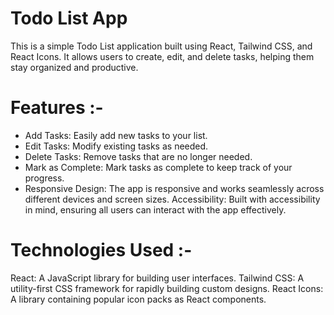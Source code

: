 # Todo List App
This is a simple Todo List application built using React, Tailwind CSS, and React Icons. It allows users to create, edit, and delete tasks, helping them stay organized and productive.

# Features :-
* Add Tasks: Easily add new tasks to your list.
* Edit Tasks: Modify existing tasks as needed.
* Delete Tasks: Remove tasks that are no longer needed.
* Mark as Complete: Mark tasks as complete to keep track of your progress.
* Responsive Design: The app is responsive and works seamlessly across different devices and screen sizes.
Accessibility: Built with accessibility in mind, ensuring all users can interact with the app effectively.
# Technologies Used :-
React: A JavaScript library for building user interfaces.
Tailwind CSS: A utility-first CSS framework for rapidly building custom designs.
React Icons: A library containing popular icon packs as React components.
